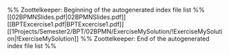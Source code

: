 %% Zoottelkeeper: Beginning of the autogenerated index file list  %%
 [[02BPMNSlides.pdf|02BPMNSlides.pdf]]
 [[BPTExcercise1.pdf|BPTExcercise1.pdf]]
 [[1Projects/Semester2/BPT/02BPMN/ExerciseMySolution/!ExerciseMySolution|!ExerciseMySolution]]
%% Zoottelkeeper: End of the autogenerated index file list  %%
